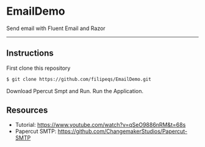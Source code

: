 # EmailDemo

Send email with Fluent Email and Razor

---

## Instructions

First clone this repository

```bash
$ git clone https://github.com/filipeqs/EmailDemo.git
```

Download Ppercut Smpt and Run.
Run the Application.

## Resources

- Tutorial: https://www.youtube.com/watch?v=qSeO9886nRM&t=68s
- Papercut SMTP: https://github.com/ChangemakerStudios/Papercut-SMTP
